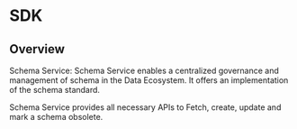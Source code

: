 # SDK

## Overview

Schema Service: Schema Service enables a centralized governance and management of schema in the Data Ecosystem. It offers an implementation of the schema standard. <p>Schema Service provides all necessary APIs to Fetch, create, update and mark a schema obsolete.</p>
